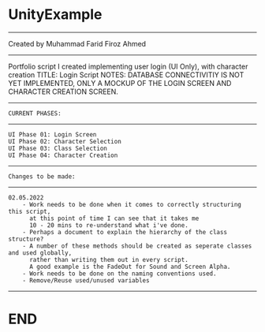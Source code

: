 # UnityExample
*************************************************************************************************
Created by Muhammad Farid Firoz Ahmed
*************************************************************************************************
Portfolio script I created implementing user login (UI Only), with character creation
    TITLE: Login Script
    NOTES: DATABASE CONNECTIVITIY IS NOT YET IMPLEMENTED,
           ONLY A MOCKUP OF THE LOGIN SCREEN AND CHARACTER CREATION SCREEN.
*************************************************************************************************
    CURRENT PHASES:
*************************************************************************************************
    UI Phase 01: Login Screen
    UI Phase 02: Character Selection
    UI Phase 03: Class Selection
    UI Phase 04: Character Creation
*************************************************************************************************
    Changes to be made:
*************************************************************************************************
    02.05.2022
        - Work needs to be done when it comes to correctly structuring this script, 
          at this point of time I can see that it takes me 
          10 - 20 mins to re-understand what i've done.
        - Perhaps a document to explain the hierarchy of the class structure?
        - A number of these methods should be created as seperate classes and used globally, 
          rather than writing them out in every script.
          A good example is the FadeOut for Sound and Screen Alpha.
        - Work needs to be done on the naming conventions used.
        - Remove/Reuse used/unused variables
*************************************************************************************************
# END
